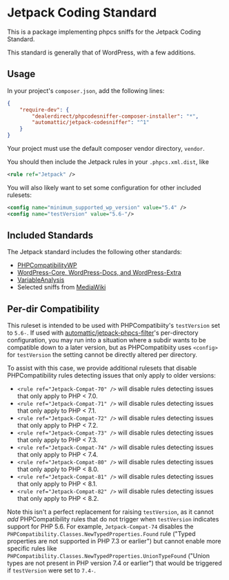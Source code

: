 Jetpack Coding Standard
=======================

This is a package implementing phpcs sniffs for the Jetpack Coding Standard.

This standard is generally that of WordPress, with a few additions.

Usage
-----

In your project's `composer.json`, add the following lines:

```json
{
    "require-dev": {
        "dealerdirect/phpcodesniffer-composer-installer": "*",
        "automattic/jetpack-codesniffer": "^1"
    }
}
```

Your project must use the default composer vendor directory, `vendor`.

You should then include the Jetpack rules in your `.phpcs.xml.dist`, like
```xml
<rule ref="Jetpack" />
```
You will also likely want to set some configuration for other included rulesets:
```xml
<config name="minimum_supported_wp_version" value="5.4" />
<config name="testVersion" value="5.6-"/>
```

Included Standards
------------------

The Jetpack standard includes the following other standards:

* [PHPCompatibilityWP](https://packagist.org/packages/phpcompatibility/phpcompatibility-wp)
* [WordPress-Core, WordPress-Docs, and WordPress-Extra](https://packagist.org/packages/wp-coding-standards/wpcs)
* [VariableAnalysis](https://packagist.org/packages/sirbrillig/phpcs-variable-analysis)
* Selected sniffs from [MediaWiki](https://packagist.org/packages/mediawiki/mediawiki-codesniffer)

Per-dir Compatibility
---------------------

This ruleset is intended to be used with PHPCompatibiity's `testVersion` set to `5.6-`.
If used with [automattic/jetpack-phpcs-filter](https://github.com/Automattic/jetpack/blob/trunk/projects/packages/phpcs-filter/)'s per-directory configuration,
you may run into a situation where a subdir wants to be compatible down to a later version, but as PHPCompatibiity uses `<config>` for `testVersion` the setting cannot be directly altered per directory.

To assist with this case, we provide additional rulesets that disable PHPCompatibility rules detecting issues that only apply to older versions:

* `<rule ref="Jetpack-Compat-70" />` will disable rules detecting issues that only apply to PHP < 7.0.
* `<rule ref="Jetpack-Compat-71" />` will disable rules detecting issues that only apply to PHP < 7.1.
* `<rule ref="Jetpack-Compat-72" />` will disable rules detecting issues that only apply to PHP < 7.2.
* `<rule ref="Jetpack-Compat-73" />` will disable rules detecting issues that only apply to PHP < 7.3.
* `<rule ref="Jetpack-Compat-74" />` will disable rules detecting issues that only apply to PHP < 7.4.
* `<rule ref="Jetpack-Compat-80" />` will disable rules detecting issues that only apply to PHP < 8.0.
* `<rule ref="Jetpack-Compat-81" />` will disable rules detecting issues that only apply to PHP < 8.1.
* `<rule ref="Jetpack-Compat-82" />` will disable rules detecting issues that only apply to PHP < 8.2.

Note this isn't a perfect replacement for raising `testVersion`, as it cannot _add_ PHPCompatibility rules that do not trigger when `testVersion` indicates support for PHP 5.6.
For example, `Jetpack-Compat-74` disables the `PHPCompatibility.Classes.NewTypedProperties.Found` rule ("Typed properties are not supported in PHP 7.3 or earlier") but cannot enable more specific rules like `PHPCompatibility.Classes.NewTypedProperties.UnionTypeFound` ("Union types are not present in PHP version 7.4 or earlier") that would be triggered if `testVersion` were set to `7.4-`.

